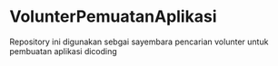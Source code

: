 # VolunterPemuatanAplikasi
Repository ini digunakan sebgai sayembara pencarian volunter untuk pembuatan aplikasi dicoding
